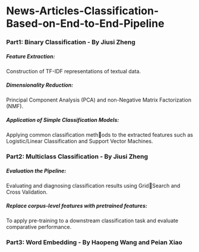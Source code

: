 # News-Articles-Classification-Based-on-End-to-End-Pipeline
### Part1: Binary Classification - By Jiusi Zheng
##### Feature Extraction: 
Construction of TF-IDF representations of textual data. 
##### Dimensionality Reduction: 
Principal Component Analysis (PCA) and non-Negative Matrix Factorization (NMF). 
##### Application of Simple Classification Models: 
Applying common classification methods to the extracted features such as Logistic/Linear Classification and Support Vector Machines.

### Part2: Multiclass Classification - By Jiusi Zheng
##### Evaluation the Pipeline: 
Evaluating and diagnosing classification results using GridSearch and Cross Validation.
##### Replace corpus-level features with pretrained features: 
To apply pre-training to a downstream classification task and evaluate comparative performance.

### Part3: Word Embedding - By Haopeng Wang and Peian Xiao
